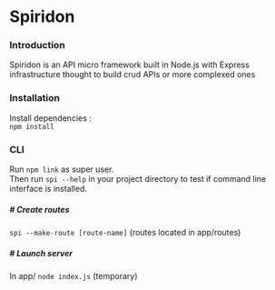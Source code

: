 # Spiridon 

### Introduction

Spiridon is an API micro framework built in Node.js with Express infrastructure thought to build crud APIs or more complexed ones   

### Installation

Install dependencies : <br>
<code>npm install</code>

### CLI

Run <code>npm link</code> as super user.  
Then run <code>spi --help</code> in your project directory to test if command line interface is installed.  

##### # Create routes 

<code>spi --make-route [route-name]</code> (routes located in app/routes)

##### # Launch server

In app/ <code>node index.js</code> (temporary)